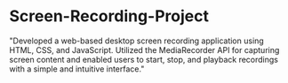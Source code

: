 # Screen-Recording-Project
"Developed a web-based desktop screen recording application using HTML, CSS, and JavaScript. Utilized the MediaRecorder API for capturing screen content and enabled users to start, stop, and playback recordings with a simple and intuitive interface."
